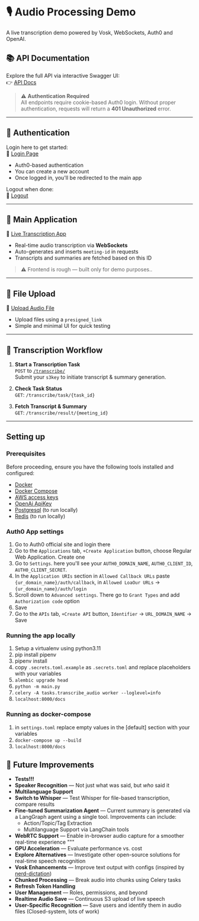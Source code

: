 # 🎙️ Audio Processing Demo

A live transcription demo powered by Vosk, WebSockets, Auth0 and OpenAI.

## 📚 API Documentation

Explore the full API via interactive Swagger UI:  
👉 [API Docs](https://audio-processing-demo.click/docs#/)

> ⚠️ **Authentication Required**  
> All endpoints require cookie-based Auth0 login. Without proper authentication, requests will return a **401 Unauthorized** error.

---

## 🔐 Authentication

Login here to get started:  
🔗 [Login Page](https://audio-processing-demo.click/auth/login)

- Auth0-based authentication
- You can create a new account
- Once logged in, you'll be redirected to the main app

Logout when done:  
🔗 [Logout](https://audio-processing-demo.click/auth/logout)

---

## 🧠 Main Application

🔗 [Live Transcription App](https://audio-processing-demo.click/)

- Real-time audio transcription via **WebSockets**
- Auto-generates and inserts `meeting-id` in requests
- Transcripts and summaries are fetched based on this ID

> ⚠️ Frontend is rough — built only for demo purposes..

---

## 📁 File Upload

🔗 [Upload Audio File](https://audio-processing-demo.click/upload-file)

- Upload files using a `presigned_link`
- Simple and minimal UI for quick testing

---

## 📝 Transcription Workflow

1. **Start a Transcription Task**  
   `POST` to [`/transcribe/`](https://audio-processing-demo.click/docs/)  
   Submit your `s3key` to initiate transcript & summary generation.

2. **Check Task Status**  
   `GET`:   `/transcribe/task/{task_id}`

3. **Fetch Transcript & Summary**  
   `GET`:   `/transcribe/result/{meeting_id}`

---

## Setting up

### Prerequisites

Before proceeding, ensure you have the following tools installed and configured:

- [Docker](https://www.docker.com/get-started)
- [Docker Compose](https://docs.docker.com/compose/install/)
- [AWS access keys](https://docs.aws.amazon.com/IAM/latest/UserGuide/id_credentials_access-keys.html)
- [OpenAi ApiKey](https://platform.openai.com/api-keys)
- [Postgresql](https://www.postgresql.org/) (to run locally)
- [Redis](https://redis.io/) (to run locally)

### Auth0 App settings
1. Go to Auth0 official site and login there
2. Go to the `Applications` tab, `+Create Application` button, choose Regular Web Application. Create one
3. Go to `Settings`. here you'll see your `AUTH0_DOMAIN_NAME`, `AUTH0_CLIENT_ID`, `AUTH0_CLIENT_SECRET`. 
4. In the `Application URIs` section in `Allowed Callback URLs` paste `{ur_domain_name}/auth/callback`, in `Allowed LoaOur URLs` -> `{ur_domain_name}/auth/login`
5. Scroll down to `Advanced settings`. There go to `Grant Types` and add `Authorization code` option
6. Save
7. Go to the `APIs` tab, `+Create API` button, `Identifier` -> `URL_DOMAIN_NAME` -> Save

### Running the app locally

1. Setup a virtualenv using python3.11
2. pip install pipenv
3. pipenv install
4. copy `.secrets.toml.example` as `.secrets.toml` and replace placeholders with your variables
5. `alembic upgrade head`
6. `python -m main.py`
7. `celery -A tasks.transcribe_audio worker --loglevel=info`
8. `localhost:8000/docs`

### Running as docker-compose 
1. in `settings.toml` replace empty values in the [default] section with your variables
2. `docker-compose up --build`
3. `localhost:8000/docs`


## 🚀 Future Improvements

- **Tests!!!**
- **Speaker Recognition** — Not just what was said, but *who* said it
- **Multilanguage Support**
- **Switch to Whisper** — Test Whisper for file-based transcription, compare results
- **Fine-tuned Summarization Agent** — Current summary is generated via a LangGraph agent using a single tool. Improvements can include:
  - Action/Topic/Tag Extraction
  - Multilanguage Support via LangChain tools
- **WebRTC Support** — Enable in-browser audio capture for a smoother real-time experience
"""
- **GPU Acceleration** — Evaluate performance vs. cost
- **Explore Alternatives** — Investigate other open-source solutions for real-time speech recognition
- **Vosk Enhancements** — Improve text output with configs (inspired by [nerd-dictation](https://github.com/ideasman42/nerd-dictation))
- **Chunked Processing** — Break audio into chunks using Celery tasks
- **Refresh Token Handling**
- **User Management** — Roles, permissions, and beyond
- **Realtime Audio Save** — Continuous S3 upload of live speech
- **User-Specific Recognition** — Save users and identify them in audio files (Closed-system, lots of work)
